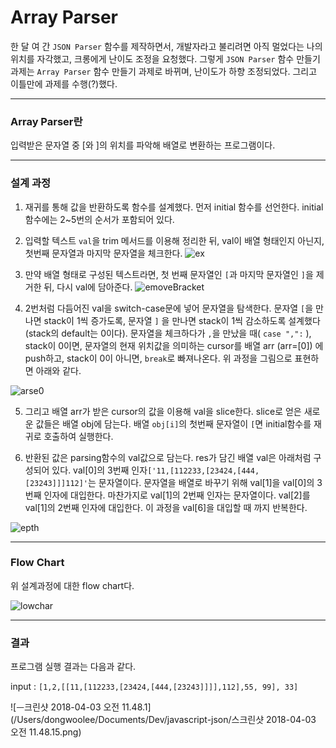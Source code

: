 # Array Parser 

  한 달 여 간 `JSON Parser` 함수를 제작하면서, 개발자라고 불리려면 아직 멀었다는 나의 위치를 자각했고, 크롱에게 난이도 조정을 요청했다. 그렇게  `JSON Parser` 함수 만들기 과제는 `Array Parser` 함수 만들기 과제로 바뀌며, 난이도가 하향 조정되었다. 그리고 이틀만에 과제를 수행(?)했다. 

---



### Array Parser란 

입력받은 문자열 중 [와 ]의 위치를 파악해 배열로 변환하는 프로그램이다.

---



### 설계 과정

1. 재귀를 통해 값을 반환하도록 함수를 설계했다. 먼저 initial 함수를 선언한다. initial 함수에는 2~5번의 순서가 포함되어 있다.

2. 입력할 텍스트 `val`을 trim 메서드를 이용해 정리한 뒤, val이 배열 형태인지 아닌지, 첫번째 문자열과 마지막 문자열을 체크한다.
   ![ex](/Users/dongwoolee/Documents/Dev/javascript-json/text.png)
   ​


3. 만약 배열 형태로 구성된 텍스트라면, 첫 번째 문자열인 `[`과 마지막 문자열인 `]`을 제거한 뒤, 다시 val에 담아준다.
   ![emoveBracket](/Users/dongwoolee/Documents/Dev/javascript-json/removeBrackets.png)
   ​


4. 2번처럼 다듬어진 val을 switch-case문에 넣어 문자열을 탐색한다. 문자열 `[`을 만나면 stack이 1씩 증가도록, 문자열 `]` 을 만나면 stack이 1씩 감소하도록 설계했다(stack의 default는 0이다). 문자열을 체크하다가 `,`을 만났을 때( `case ",":` ), stack이 0이면, 문자열의 현재 위치값을 의미하는 cursor를 배열 arr (arr=[0]) 에 push하고, stack이 0이 아니면, `break`로 빠져나온다. 위 과정을 그림으로 표현하면 아래와 같다.
   ​

![arse0](/Users/dongwoolee/Documents/Dev/javascript-json/parse01.png)



5. 그리고 배열 arr가 받은 cursor의 값을 이용해 val을 slice한다. slice로 얻은 새로운 값들은 배열 obj에 담는다. 배열 `obj[i]`의 첫번째 문자열이 `[`면 initial함수를 재귀로 호출하여 실행한다.
   ​


6. 반환된 값은 parsing함수의 val값으로 담는다. res가 담긴 배열 val은 아래처럼 구성되어 있다. val[0]의 3번째 인자`['11,[112233,[23424,[444,[23243]]]112]'`는 문자열이다. 문자열을 배열로 바꾸기 위해 val[1]을 val[0]의 3번째 인자에 대입한다. 마찬가지로 val[1]의 2번째 인자는 문자열이다. val[2]를 val[1]의 2번째 인자에 대입한다. 이 과정을 val[6]을 대입할 때 까지 반복한다.
   ​


![epth](/Users/dongwoolee/Documents/Dev/javascript-json/depths.png)


---



### Flow Chart

위 설계과정에 대한 flow chart다.

![lowchar](/Users/dongwoolee/Documents/Dev/javascript-json/flowchart.png)



---

### 결과

프로그램 실행 결과는 다음과 같다.

input : `[1,2,[[11,[112233,[23424,[444,[23243]]]],112],55, 99], 33]`

![ᅳ크린샷 2018-04-03 오전 11.48.1](/Users/dongwoolee/Documents/Dev/javascript-json/스크린샷 2018-04-03 오전 11.48.15.png)